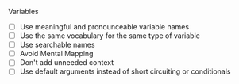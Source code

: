 Variables
- [ ] Use meaningful and pronounceable variable names
- [ ] Use the same vocabulary for the same type of variable
- [ ] Use searchable names
- [ ] Avoid Mental Mapping
- [ ] Don't add unneeded context
- [ ] Use default arguments instead of short circuiting or conditionals
